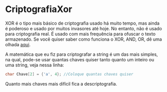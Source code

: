 # CriptografiaXor

XOR é o tipo mais básico de criptografia usado há muito tempo, mas ainda é poderoso e usado por muitos invasores até hoje. No entanto, não é usado para criptografia real. É usado com mais frequência para ofuscar o texto armazenado. Se você quiser saber como funciona o XOR, AND, OR, dê uma olhada [aqui](https://en.wikipedia.org/wiki/XOR_cipher).<br />

A matemática que eu fiz para criptografar a string é um das mais simples, na qual, pode-se usar quantas chaves quiser tanto quanto um inteiro ou uma string, veja nessa linha:

```c++
char Chave[2] = {'a', 4}; //Coloque quantas chaves quiser
```
Quanto mais chaves mais difícil fica a descriptografia.